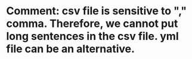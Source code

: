 # Comment: csv file is sensitive to "," comma. Therefore, we cannot put long sentences in the csv file. yml file can be an alternative.